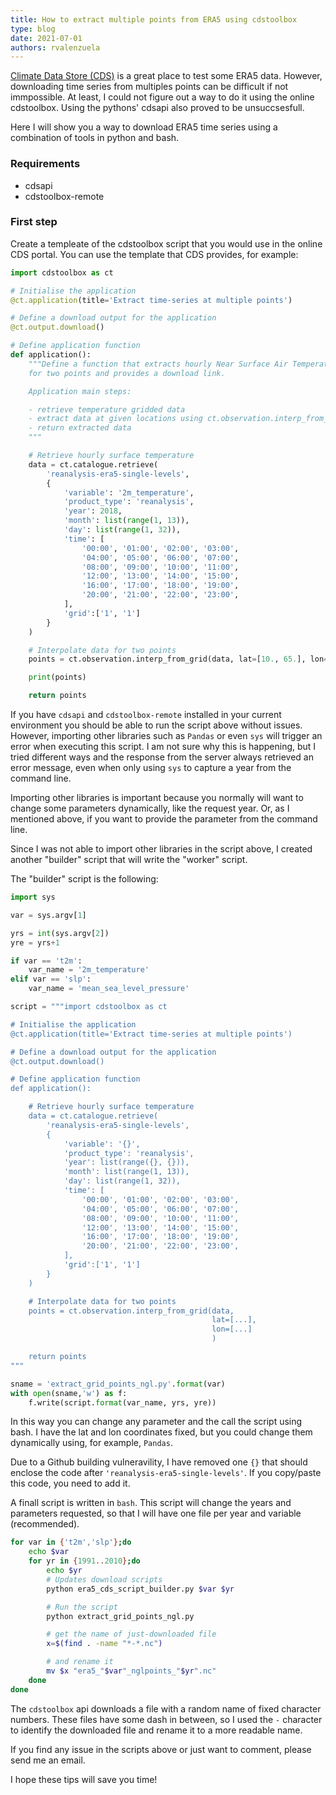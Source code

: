 ```yaml
---
title: How to extract multiple points from ERA5 using cdstoolbox 
type: blog
date: 2021-07-01
authors: rvalenzuela
---
```


[Climate Data Store (CDS)](https://cds.climate.copernicus.eu/#!/home) is a great place to test some ERA5 data. However, downloading time series from multiples points can be difficult if not immpossible. At least, I could not figure out a way to do it using the online cdstoolbox. Using the pythons' cdsapi also proved to be unsuccsesfull.

Here I will show you a way to download ERA5 time series using a combination of tools in python and bash. 

### Requirements

* cdsapi
* cdstoolbox-remote 

### First step

Create a templeate of the cdstoolbox script that you would use in the online CDS portal. You can use the template that CDS provides, for example:

```python
import cdstoolbox as ct

# Initialise the application
@ct.application(title='Extract time-series at multiple points')

# Define a download output for the application
@ct.output.download()

# Define application function
def application():
    """Define a function that extracts hourly Near Surface Air Temperature in 2018
    for two points and provides a download link.

    Application main steps:

    - retrieve temperature gridded data
    - extract data at given locations using ct.observation.interp_from_grid()
    - return extracted data
    """

    # Retrieve hourly surface temperature
    data = ct.catalogue.retrieve(
        'reanalysis-era5-single-levels',
        {
            'variable': '2m_temperature',
            'product_type': 'reanalysis',
            'year': 2018,
            'month': list(range(1, 13)),
            'day': list(range(1, 32)),
            'time': [
                '00:00', '01:00', '02:00', '03:00',
                '04:00', '05:00', '06:00', '07:00',
                '08:00', '09:00', '10:00', '11:00',
                '12:00', '13:00', '14:00', '15:00',
                '16:00', '17:00', '18:00', '19:00',
                '20:00', '21:00', '22:00', '23:00',
            ],
            'grid':['1', '1']
        }
    )

    # Interpolate data for two points
    points = ct.observation.interp_from_grid(data, lat=[10., 65.], lon=[32., 45.])

    print(points)

    return points
```

If you have `cdsapi` and `cdstoolbox-remote` installed in your current environment you should be able to run the script above without issues. However, importing other libraries such as `Pandas` or even `sys` will trigger an error when executing this script. I am not sure why this is happening, but I tried different ways and the response from the server always retrieved an error message, even when only using `sys` to capture a year from the command line.

Importing other libraries is important because you normally will want to change some parameters dynamically, like the request year. Or, as I mentioned above, if you want to provide the parameter from the command line.

Since I was not able to import other libraries in the script above, I created another "builder" script that will write the "worker" script.

The "builder" script is the following:

```python
import sys 

var = sys.argv[1]

yrs = int(sys.argv[2])
yre = yrs+1

if var == 't2m':
	var_name = '2m_temperature'
elif var == 'slp':
	var_name = 'mean_sea_level_pressure'

script = """import cdstoolbox as ct

# Initialise the application
@ct.application(title='Extract time-series at multiple points')

# Define a download output for the application
@ct.output.download()

# Define application function
def application():

    # Retrieve hourly surface temperature
    data = ct.catalogue.retrieve(
        'reanalysis-era5-single-levels',
        {
            'variable': '{}',
            'product_type': 'reanalysis',
            'year': list(range({}, {})),
            'month': list(range(1, 13)),
            'day': list(range(1, 32)),
            'time': [
                '00:00', '01:00', '02:00', '03:00',
                '04:00', '05:00', '06:00', '07:00',
                '08:00', '09:00', '10:00', '11:00',
                '12:00', '13:00', '14:00', '15:00',
                '16:00', '17:00', '18:00', '19:00',
                '20:00', '21:00', '22:00', '23:00',
            ],
            'grid':['1', '1']
        }
    )

    # Interpolate data for two points
    points = ct.observation.interp_from_grid(data,
                                             lat=[...],
                                             lon=[...]
                                             )

    return points
"""

sname = 'extract_grid_points_ngl.py'.format(var)
with open(sname,'w') as f:
	f.write(script.format(var_name, yrs, yre))
```

In this way you can change any parameter and the call the script using bash. I have the lat and lon coordinates fixed, but you could change them dynamically using, for example, `Pandas`.

Due to a Github building vulneravility, I have removed one `{}` that should enclose the code after `'reanalysis-era5-single-levels'`. If you copy/paste this code, you need to add it.

A finall script is written in `bash`. This script will change the years and parameters requested, so that I will have one file per year and variable (recommended).

```bash
for var in {'t2m','slp'};do
	echo $var
	for yr in {1991..2010};do
		echo $yr
		# Updates download scripts
		python era5_cds_script_builder.py $var $yr

		# Run the script
		python extract_grid_points_ngl.py 

		# get the name of just-downloaded file
		x=$(find . -name "*-*.nc")

		# and rename it
		mv $x "era5_"$var"_nglpoints_"$yr".nc"
	done
done
```

The `cdstoolbox` api downloads a file with a random name of fixed character numbers. These files have some dash in between, so I used the `-` character to identify the downloaded file and rename it to a more readable name. 

If you find any issue in the scripts above or just want to comment, please send me an email.

I hope these tips will save you time!